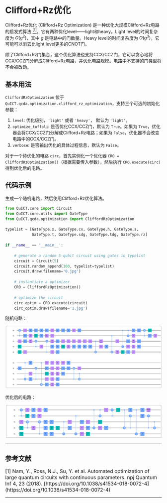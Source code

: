 # Clifford+Rz优化

Clifford+Rz优化 (Clifford+Rz Optimization) 是一种优化大规模Clifford+Rz电路的启发式算法 [<sup>[1]</sup>](#refer1)。它有两种优化level——light和heavy。Light level的时间复杂度为 $O(g^2)$，其中 $g$ 是电路中的门数量。Heavy level的时间复杂度为 $O(g^3)$，它可能可以消去比light level更多的CNOT门。

除了Clifford+Rz门集合，这个优化算法也支持CCX/CCZ门，它可以贪心地将CCX/CCZ门分解成Clifford+Rz电路，并优化电路规模。电路中不支持的门类型将不会被改动。

## 基本用法

`CliffordRzOptimization` 位于`QuICT.qcda.optimization.clifford_rz_optimization`，支持三个可选的初始化参数：

1.  `level`: 优化级别，`'light'` 或者 `'heavy'`， 默认为 `'light'`。
2.  `optimize_toffoli`: 是否优化CCX/CCZ门，默认为 `True`。如果为 `True`，优化器会将CCX/CCZ门分解成Clifford+Rz电路；如果为 `False`，优化器不会改变电路中的CCX/CCZ门。
3.  `verbose`: 是否输出优化的具体过程信息，默认为 `False`。

对于一个待优化的电路 `circ`，首先实例化一个优化器 `CRO = CliffordRzOptimization()`（根据需要传入参数），然后执行 `CRO.execute(circ)` 得到优化后的电路。

## 代码示例

生成一个随机电路，然后使用Clifford+Rz优化算法。

```python
from QuICT.core import Circuit
from QuICT.core.utils import GateType
from QuICT.qcda.optimization import CliffordRzOptimization

typelist = [GateType.x, GateType.cx, GateType.h, GateType.s,
            GateType.t, GateType.sdg, GateType.tdg, GateType.rz]

if __name__ == '__main__':

    # generate a random 5-qubit circuit using gates in typelist
    circuit = Circuit(5)
    circuit.random_append(100, typelist=typelist)
    circuit.draw(filename='0.jpg')

    # instantiate a optimizer
    CRO = CliffordRzOptimization()

    # optimize the circuit
    circ_optim = CRO.execute(circuit)
    circ_optim.draw(filename='1.jpg')
```

随机电路：

![circuit before](../../../assets/images/tutorials/QCDA/optimization/cro_0.jpg)

优化后的电路：

![circuit after](../../../assets/images/tutorials/QCDA/optimization/cro_1.jpg)

---

## 参考文献

<div id="refer1"></div>
<font size=3>
[1] Nam, Y., Ross, N.J., Su, Y. et al. Automated optimization of large quantum circuits with continuous parameters. npj Quantum Inf 4, 23 (2018). [https://doi.org/10.1038/s41534-018-0072-4](https://doi.org/10.1038/s41534-018-0072-4)
</font>

---